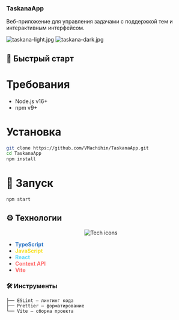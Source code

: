 ### TaskanaApp

Веб-приложение для управления задачами с поддержкой тем и интерактивным интерфейсом.

![taskana-light.jpg](https://postimg.cc/zHKJLgMb)
![taskana-dark.jpg](https://postimg.cc/sQtjDcnC)

## 🚀 Быстрый старт

# Требования

- Node.js v16+
- npm v9+

# Установка

```bash
git clone https://github.com/VMachihin/TaskanaApp.git
cd TaskanaApp
npm install
```

# 🚀 Запуск

```bash
npm start
```

## ⚙️ Технологии

<p align="center">
  <img src="https://skillicons.dev/icons?i=ts,js,react,vite" alt="Tech icons">
</p>

- <span style="color: #3178C6">**TypeScript**</span>
- <span style="color: #F7DF1E">**JavaScript**</span>
- <span style="color: #61DAFB">**React**</span> 
- <span style="color: #FF6B6B">**Context API**</span>
- <span style="color: #FF6B6B">**Vite**</span>



### 🛠 Инструменты

```plaintext
├── ESLint — линтинг кода
├── Prettier — форматирование
└── Vite — сборка проекта
```


